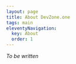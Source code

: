 ```yaml
---
layout: page
title: About DevZone.one
tags: main
eleventyNavigation:
  key: About
  order: 1
---
```


_To be written_